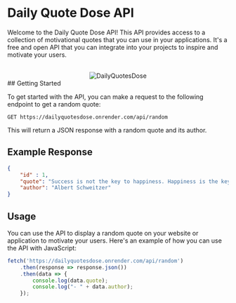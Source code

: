 # Daily Quote Dose API

Welcome to the Daily Quote Dose API! This API provides access to a collection of motivational quotes that you can use in your applications. It's a free and open API that you can integrate into your projects to inspire and motivate your users.
<div align='center'>
  <br>
  <img src="https://github.com/altamsh04/DailyQuotesDose-API/assets/84860267/8789433f-a489-4801-9e7f-a7b69016442d" alt="DailyQuotesDose">
  <br>
</div>
## Getting Started

To get started with the API, you can make a request to the following endpoint to get a random quote:

```
GET https://dailyquotesdose.onrender.com/api/random
```

This will return a JSON response with a random quote and its author.

## Example Response

```json
{
    "id" : 1, 
    "quote": "Success is not the key to happiness. Happiness is the key to success. If you love what you are doing, you will be successful.",
    "author": "Albert Schweitzer"
}
```

## Usage

You can use the API to display a random quote on your website or application to motivate your users. Here's an example of how you can use the API with JavaScript:

```javascript
fetch('https://dailyquotesdose.onrender.com/api/random')
    .then(response => response.json())
    .then(data => {
        console.log(data.quote);
        console.log("- " + data.author);
    });
```
